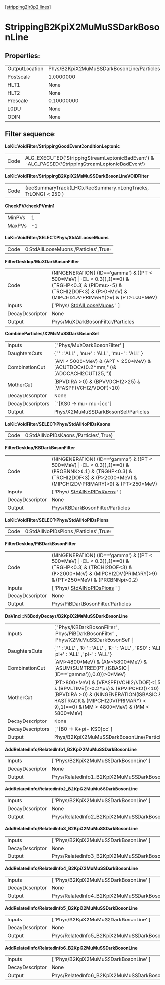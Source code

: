 [[stripping21r0p2 lines]](./stripping21r0p2-leptonic)

# StrippingB2KpiX2MuMuSSDarkBosonLine

## Properties:

|                |                                           |
|----------------|-------------------------------------------|
| OutputLocation | Phys/B2KpiX2MuMuSSDarkBosonLine/Particles |
| Postscale      | 1.0000000                                 |
| HLT1           | None                                      |
| HLT2           | None                                      |
| Prescale       | 0.10000000                                |
| L0DU           | None                                      |
| ODIN           | None                                      |

## Filter sequence:

**LoKi::VoidFilter/StrippingGoodEventConditionLeptonic**

|      |                                                                                                   |
|------|---------------------------------------------------------------------------------------------------|
| Code | ALG_EXECUTED('StrippingStreamLeptonicBadEvent') & \~ALG_PASSED('StrippingStreamLeptonicBadEvent') |

**LoKi::VoidFilter/StrippingB2KpiX2MuMuSSDarkBosonLineVOIDFilter**

|      |                                                                |
|------|----------------------------------------------------------------|
| Code | (recSummaryTrack(LHCb.RecSummary.nLongTracks, TrLONG) \< 250 ) |

**CheckPV/checkPVmin1**

|        |     |
|--------|-----|
| MinPVs | 1   |
| MaxPVs | -1  |

**LoKi::VoidFilter/SELECT:Phys/StdAllLooseMuons**

|      |                                      |
|------|--------------------------------------|
| Code | 0 StdAllLooseMuons /Particles',True) |

**FilterDesktop/MuXDarkBosonFilter**

|                 |                                                                                                                                                                                 |
|-----------------|---------------------------------------------------------------------------------------------------------------------------------------------------------------------------------|
| Code            | (NINGENERATION( (ID=='gamma') & ((PT \< 500\*MeV) \| (CL \< 0.3)),1)==0) & (TRGHP\<0.3) & (PIDmu\>-5) & (TRCHI2DOF\<3) & (P\>0\*MeV) & (MIPCHI2DV(PRIMARY)\>9) & (PT\>100\*MeV) |
| Inputs          | [ 'Phys/ [StdAllLooseMuons](./stripping21r0p2-stdallloosemuons) ' ]                                                                                                           |
| DecayDescriptor | None                                                                                                                                                                            |
| Output          | Phys/MuXDarkBosonFilter/Particles                                                                                                                                               |

**CombineParticles/X2MuMuSSDarkBosonSel**

|                  |                                                                                       |
|------------------|---------------------------------------------------------------------------------------|
| Inputs           | [ 'Phys/MuXDarkBosonFilter' ]                                                       |
| DaughtersCuts    | { '' : 'ALL' , 'mu+' : 'ALL' , 'mu-' : 'ALL' }                                        |
| CombinationCut   | (AM \< 5000\*MeV) & (APT \> 250\*MeV) & (ACUTDOCA(0.2\*mm,''))& (ADOCACHI2CUT(25,'')) |
| MotherCut        | (BPVDIRA \> 0) & (BPVVDCHI2\>25) & (VFASPF(VCHI2/VDOF)\<10)                           |
| DecayDescriptor  | None                                                                                  |
| DecayDescriptors | [ '[KS0 -\> mu+ mu+]cc' ]                                                         |
| Output           | Phys/X2MuMuSSDarkBosonSel/Particles                                                   |

**LoKi::VoidFilter/SELECT:Phys/StdAllNoPIDsKaons**

|      |                                       |
|------|---------------------------------------|
| Code | 0 StdAllNoPIDsKaons /Particles',True) |

**FilterDesktop/KBDarkBosonFilter**

|                 |                                                                                                                                                                                       |
|-----------------|---------------------------------------------------------------------------------------------------------------------------------------------------------------------------------------|
| Code            | (NINGENERATION( (ID=='gamma') & ((PT \< 500\*MeV) \| (CL \< 0.3)),1)==0) & (PROBNNK\>0.1) & (TRGHP\<0.3) & (TRCHI2DOF\<3) & (P\>2000\*MeV) & (MIPCHI2DV(PRIMARY)\>9) & (PT\>250\*MeV) |
| Inputs          | [ 'Phys/ [StdAllNoPIDsKaons](./stripping21r0p2-stdallnopidskaons) ' ]                                                                                                               |
| DecayDescriptor | None                                                                                                                                                                                  |
| Output          | Phys/KBDarkBosonFilter/Particles                                                                                                                                                      |

**LoKi::VoidFilter/SELECT:Phys/StdAllNoPIDsPions**

|      |                                       |
|------|---------------------------------------|
| Code | 0 StdAllNoPIDsPions /Particles',True) |

**FilterDesktop/PiBDarkBosonFilter**

|                 |                                                                                                                                                                                        |
|-----------------|----------------------------------------------------------------------------------------------------------------------------------------------------------------------------------------|
| Code            | (NINGENERATION( (ID=='gamma') & ((PT \< 500\*MeV) \| (CL \< 0.3)),1)==0) & (TRGHP\<0.3) & (TRCHI2DOF\<3) & (P\>2000\*MeV) & (MIPCHI2DV(PRIMARY)\>9) & (PT\>250\*MeV) & (PROBNNpi\>0.2) |
| Inputs          | [ 'Phys/ [StdAllNoPIDsPions](./stripping21r0p2-stdallnopidspions) ' ]                                                                                                                |
| DecayDescriptor | None                                                                                                                                                                                   |
| Output          | Phys/PiBDarkBosonFilter/Particles                                                                                                                                                      |

**DaVinci::N3BodyDecays/B2KpiX2MuMuSSDarkBosonLine**

|                  |                                                                                                                                                                                                                       |
|------------------|-----------------------------------------------------------------------------------------------------------------------------------------------------------------------------------------------------------------------|
| Inputs           | [ 'Phys/KBDarkBosonFilter' , 'Phys/PiBDarkBosonFilter' , 'Phys/X2MuMuSSDarkBosonSel' ]                                                                                                                              |
| DaughtersCuts    | { '' : 'ALL' , 'K+' : 'ALL' , 'K-' : 'ALL' , 'KS0' : 'ALL' , 'pi+' : 'ALL' , 'pi-' : 'ALL' }                                                                                                                          |
| CombinationCut   | (AM\>4800\*MeV) & (AM\<5800\*MeV) & (ASUM(SUMTREE(PT,(ISBASIC \| (ID=='gamma')),0.0))\>0\*MeV)                                                                                                                        |
| MotherCut        | (PT\>800\*MeV) & (VFASPF(VCHI2/VDOF)\<15) & (BPVLTIME()\>0.2\*ps) & (BPVIPCHI2()\<10) & (BPVDIRA \> 0) & (NINGENERATION(ISBASIC & HASTRACK & (MIPCHI2DV(PRIMARY) \< 9),1)==0) & (MM \> 4800\*MeV) & (MM \< 5800\*MeV) |
| DecayDescriptor  | None                                                                                                                                                                                                                  |
| DecayDescriptors | [ '[B0 -\> K+ pi- KS0]cc' ]                                                                                                                                                                                       |
| Output           | Phys/B2KpiX2MuMuSSDarkBosonLine/Particles                                                                                                                                                                             |

**AddRelatedInfo/RelatedInfo1_B2KpiX2MuMuSSDarkBosonLine**

|                 |                                                        |
|-----------------|--------------------------------------------------------|
| Inputs          | [ 'Phys/B2KpiX2MuMuSSDarkBosonLine' ]                |
| DecayDescriptor | None                                                   |
| Output          | Phys/RelatedInfo1_B2KpiX2MuMuSSDarkBosonLine/Particles |

**AddRelatedInfo/RelatedInfo2_B2KpiX2MuMuSSDarkBosonLine**

|                 |                                                        |
|-----------------|--------------------------------------------------------|
| Inputs          | [ 'Phys/B2KpiX2MuMuSSDarkBosonLine' ]                |
| DecayDescriptor | None                                                   |
| Output          | Phys/RelatedInfo2_B2KpiX2MuMuSSDarkBosonLine/Particles |

**AddRelatedInfo/RelatedInfo3_B2KpiX2MuMuSSDarkBosonLine**

|                 |                                                        |
|-----------------|--------------------------------------------------------|
| Inputs          | [ 'Phys/B2KpiX2MuMuSSDarkBosonLine' ]                |
| DecayDescriptor | None                                                   |
| Output          | Phys/RelatedInfo3_B2KpiX2MuMuSSDarkBosonLine/Particles |

**AddRelatedInfo/RelatedInfo4_B2KpiX2MuMuSSDarkBosonLine**

|                 |                                                        |
|-----------------|--------------------------------------------------------|
| Inputs          | [ 'Phys/B2KpiX2MuMuSSDarkBosonLine' ]                |
| DecayDescriptor | None                                                   |
| Output          | Phys/RelatedInfo4_B2KpiX2MuMuSSDarkBosonLine/Particles |

**AddRelatedInfo/RelatedInfo5_B2KpiX2MuMuSSDarkBosonLine**

|                 |                                                        |
|-----------------|--------------------------------------------------------|
| Inputs          | [ 'Phys/B2KpiX2MuMuSSDarkBosonLine' ]                |
| DecayDescriptor | None                                                   |
| Output          | Phys/RelatedInfo5_B2KpiX2MuMuSSDarkBosonLine/Particles |

**AddRelatedInfo/RelatedInfo6_B2KpiX2MuMuSSDarkBosonLine**

|                 |                                                        |
|-----------------|--------------------------------------------------------|
| Inputs          | [ 'Phys/B2KpiX2MuMuSSDarkBosonLine' ]                |
| DecayDescriptor | None                                                   |
| Output          | Phys/RelatedInfo6_B2KpiX2MuMuSSDarkBosonLine/Particles |
